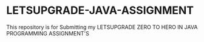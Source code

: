 # LETSUPGRADE-JAVA-ASSIGNMENT
This repository is for Submitting my  LETSUPGRADE ZERO TO HERO IN JAVA PROGRAMMING ASSIGNMENT'S
